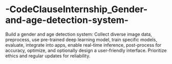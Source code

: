 # -CodeClauseInternship_Gender-and-age-detection-system-
Build a gender and age detection system: Collect diverse image data, preprocess, use pre-trained deep learning model, train specific models, evaluate, integrate into apps, enable real-time inference, post-process for accuracy, optimize, and optionally design a user-friendly interface. Prioritize ethics and regular updates for reliability.
